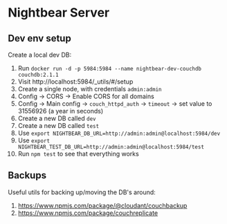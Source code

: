 # Nightbear Server

## Dev env setup

Create a local dev DB:

1. Run `docker run -d -p 5984:5984 --name nightbear-dev-couchdb couchdb:2.1.1`
1. Visit http://localhost:5984/_utils/#/setup
1. Create a single node, with credentials `admin:admin`
1. Config -> CORS -> Enable CORS for all domains
1. Config -> Main config -> `couch_httpd_auth` -> `timeout` -> set value to 31556926 (a year in seconds)
1. Create a new DB called `dev`
1. Create a new DB called `test`
1. Use `export NIGHTBEAR_DB_URL=http://admin:admin@localhost:5984/dev`
1. Use `export NIGHTBEAR_TEST_DB_URL=http://admin:admin@localhost:5984/test`
1. Run `npm test` to see that everything works

## Backups

Useful utils for backing up/moving the DB's around:

1. https://www.npmjs.com/package/@cloudant/couchbackup
1. https://www.npmjs.com/package/couchreplicate
